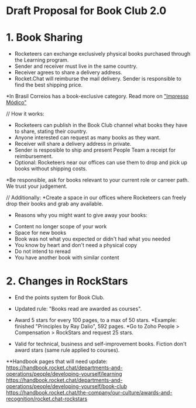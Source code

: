 # Draft Proposal for Book Club 2.0

# 1. Book Sharing

- Rocketeers can exchange exclusively physical books purchased through the Learning program.
- Sender and receiver must live in the same country.
- Receiver agrees to share a delivery address.
- Rocket.Chat will reimburse the mail delivery. Sender is responsible to find the best shipping price.

*In Brasil Correios has a book-exclusive category. Read more on ["Impresso Módico"](https://www.correios.com.br/enviar/marketing-direto/saiba-mais-nacional)


// How it works: 
- Rocketeers can publish in the Book Club channel what books they have to share, stating their country.
- Anyone interested can request as many books as they want. 
- Receiver will share a delivery address in private. 
- Sender is resposible to ship and present People Team a receipt for reimbursement.
- Optional: Rocketeers near our offices can use them to drop and pick up books without shipping costs.

*Be responsible, ask for books relevant to your current role or carreer path. We trust your judgement.

// Additionally: *Create a space in our offices where Rocketeers can freely drop their books and grab any available.

* Reasons why you might want to give away your books:
- Content no longer scope of your work
- Space for new books
- Book was not what you expected or didn't had what you needed
- You know by heart and don't need a physical copy
- Do not intend to reread
- You have another book with similar content

# 2. Changes in RockStars

- End the points system for Book Club.

- Updated rule: "Books read are awarded as courses".
- Award 5 stars for every 100 pages, to a max of 50 stars.
*Example: finished "Principles by Ray Dalio", 592 pages. 
*Go to Zoho People > Compensation > RockStars and request 25 stars.

- Valid for technical, business and self-improvement books. Fiction don't award stars (same rule applied to courses).


**Handbook pages that will need update:
https://handbook.rocket.chat/departments-and-operations/people/developing-yourself/learning
https://handbook.rocket.chat/departments-and-operations/people/developing-yourself/book-club
https://handbook.rocket.chat/the-company/our-culture/awards-and-recognition/rocket.chat-rockstars
